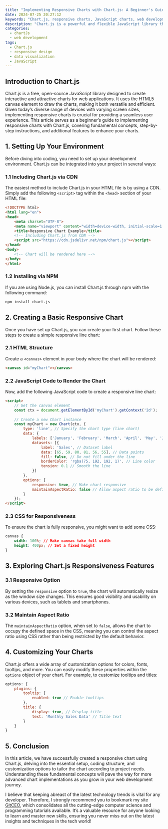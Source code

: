 ```yaml
---
title: "Implementing Responsive Charts with Chart.js: A Beginner's Guide"
date: 2024-07-25 20:27:12
keywords: "Chart.js, responsive charts, JavaScript charts, web development, data visualization"
description: "Chart.js is a powerful and flexible JavaScript library that allows developers to create interactive and responsive charts on web applications. This beginner's guide covers essential concepts, detailed implementation steps, and advanced customization options for creating responsive charts using Chart.js. We will explore different chart types, responsive design techniques, and best practices for enhancing user experience through effective data visualization. You will learn how to integrate Chart.js into your projects and make the most of its features to present data effectively."
categories:
  - chartJs
  - web development
tags:
  - Chart.js
  - responsive design
  - data visualization
  - JavaScript
---
```


## Introduction to Chart.js

Chart.js is a free, open-source JavaScript library designed to create interactive and attractive charts for web applications. It uses the HTML5 canvas element to draw the charts, making it both versatile and efficient. Given today’s diverse range of devices with varying screen sizes, implementing responsive charts is crucial for providing a seamless user experience. This article serves as a beginner’s guide to implementing responsive charts with Chart.js, covering fundamental concepts, step-by-step instructions, and additional features to enhance your charts. 

<!-- more -->

## 1. Setting Up Your Environment

Before diving into coding, you need to set up your development environment. Chart.js can be integrated into your project in several ways:

### 1.1 Including Chart.js via CDN

The easiest method to include Chart.js in your HTML file is by using a CDN. Simply add the following `<script>` tag within the `<head>` section of your HTML file:

```html
<!DOCTYPE html>
<html lang="en">
<head>
    <meta charset="UTF-8">
    <meta name="viewport" content="width=device-width, initial-scale=1.0">
    <title>Responsive Chart Example</title>
    <!-- Including Chart.js from CDN -->
    <script src="https://cdn.jsdelivr.net/npm/chart.js"></script>
</head>
<body>
    <!-- Chart will be rendered here -->
</body>
</html>
```

### 1.2 Installing via NPM

If you are using Node.js, you can install Chart.js through npm with the following command:

```bash
npm install chart.js
```

## 2. Creating a Basic Responsive Chart

Once you have set up Chart.js, you can create your first chart. Follow these steps to create a simple responsive line chart:

### 2.1 HTML Structure

Create a `<canvas>` element in your body where the chart will be rendered:

```html
<canvas id="myChart"></canvas>
```

### 2.2 JavaScript Code to Render the Chart

Now, add the following JavaScript code to create a responsive line chart:

```html
<script>
    // Get the canvas element
    const ctx = document.getElementById('myChart').getContext('2d'); 
    
    // Create a new Chart instance
    const myChart = new Chart(ctx, { 
        type: 'line', // Specify the chart type (line chart)
        data: { 
            labels: ['January', 'February', 'March', 'April', 'May', 'June'], // X-axis labels
            datasets: [{
                label: 'Sales', // Dataset label
                data: [65, 59, 80, 81, 56, 55], // Data points
                fill: false, // Do not fill under the line
                borderColor: 'rgba(75, 192, 192, 1)', // Line color
                tension: 0.1 // Smooth the line
            }]
        },
        options: {
            responsive: true, // Make chart responsive
            maintainAspectRatio: false // Allow aspect ratio to be defined in CSS
        }
    });
</script>
```

### 2.3 CSS for Responsiveness

To ensure the chart is fully responsive, you might want to add some CSS:

```css
canvas {
    width: 100%; // Make canvas take full width
    height: 400px; // Set a fixed height
}
```

## 3. Exploring Chart.js Responsiveness Features

### 3.1 Responsive Option

By setting the `responsive` option to `true`, the chart will automatically resize as the window size changes. This ensures good visibility and usability on various devices, such as tablets and smartphones.

### 3.2 Maintain Aspect Ratio

The `maintainAspectRatio` option, when set to `false`, allows the chart to occupy the defined space in the CSS, meaning you can control the aspect ratio using CSS rather than being restricted by the default behavior.

## 4. Customizing Your Charts

Chart.js offers a wide array of customization options for colors, fonts, tooltips, and more. You can easily modify these properties within the `options` object of your chart. For example, to customize tooltips and titles:

```javascript
options: {
    plugins: {
        tooltip: {
            enabled: true // Enable tooltips
        },
        title: {
            display: true, // Display title
            text: 'Monthly Sales Data' // Title text
        }
    }
}
```

## 5. Conclusion

In this article, we have successfully created a responsive chart using Chart.js, delving into the essential setup, coding structure, and customization options to tailor the chart according to project needs. Understanding these fundamental concepts will pave the way for more advanced chart implementations as you grow in your web development journey.

I believe that keeping abreast of the latest technology trends is vital for any developer. Therefore, I strongly recommend you to bookmark my site [GitCEO](https://gitceo.com), which consolidates all the cutting-edge computer science and programming tutorials available. It’s a valuable resource for anyone looking to learn and master new skills, ensuring you never miss out on the latest insights and techniques in the tech world!